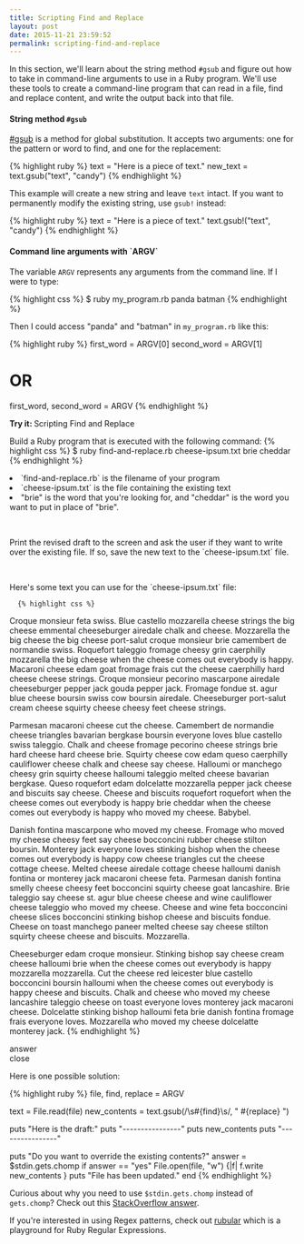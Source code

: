 ```yaml
---
title: Scripting Find and Replace
layout: post
date: 2015-11-21 23:59:52
permalink: scripting-find-and-replace
---
```


In this section, we'll learn about the string method `#gsub` and figure out how to take in command-line arguments to use in a Ruby program. We'll use these tools to create a command-line program that can read in a file, find and replace content, and write the output back into that file.  

#### String method `#gsub`

[#gsub](http://ruby-doc.org/core-2.2.4/String.html#method-i-gsub) is a method for global substitution. It accepts two arguments: one for the pattern or word to find, and one for the replacement:

{% highlight ruby %}
text = "Here is a piece of text."
new_text = text.gsub("text", "candy")
{% endhighlight %}

This example will create a new string and leave `text` intact. If you want to permanently modify the existing string, use `gsub!` instead:

{% highlight ruby %}
text = "Here is a piece of text."
text.gsub!("text", "candy")
{% endhighlight %}

<h4>Command line arguments with `ARGV`</h4>

The variable `ARGV` represents any arguments from the command line. If I were to type:

{% highlight css %}
$ ruby my_program.rb panda batman
{% endhighlight %}

Then I could access "panda" and "batman" in `my_program.rb` like this:

{% highlight ruby %}
first_word  = ARGV[0]
second_word = ARGV[1]

# OR

first_word, second_word = ARGV
{% endhighlight %}


<div class="card blue-grey darken-1">
  <div class="card-content white-text">
    <span class="card-title orange-text"><b>Try it: </b>Scripting Find and Replace</span>
    <p>
      Build a Ruby program that is executed with the following command:
      {% highlight css %}
      $ ruby find-and-replace.rb cheese-ipsum.txt brie cheddar
      {% endhighlight %}
      <li>`find-and-replace.rb` is the filename of your program</li> 
      <li>`cheese-ipsum.txt` is the file containing the existing text</li> 
      <li>"brie" is the word that you're looking for, and "cheddar" is the word you want to put in place of "brie".</li>
    </p><br>
    <p>Print the revised draft to the screen and ask the user if they want to write over the existing file. If so, save the new text to the `cheese-ipsum.txt` file.</p> <br>
    <p>
      Here's some text you can use for the `cheese-ipsum.txt` file:

      {% highlight css %}
Croque monsieur feta swiss. Blue castello mozzarella cheese strings the big cheese emmental cheeseburger airedale chalk and cheese. Mozzarella the big cheese the big cheese port-salut croque monsieur brie camembert de normandie swiss. Roquefort taleggio fromage cheesy grin caerphilly mozzarella the big cheese when the cheese comes out everybody is happy. Macaroni cheese edam goat fromage frais cut the cheese caerphilly hard cheese cheese strings. Croque monsieur pecorino mascarpone airedale cheeseburger pepper jack gouda pepper jack. Fromage fondue st. agur blue cheese boursin swiss cow boursin airedale. Cheeseburger port-salut cream cheese squirty cheese cheesy feet cheese strings.

Parmesan macaroni cheese cut the cheese. Camembert de normandie cheese triangles bavarian bergkase boursin everyone loves blue castello swiss taleggio. Chalk and cheese fromage pecorino cheese strings brie hard cheese hard cheese brie. Squirty cheese cow edam queso caerphilly cauliflower cheese chalk and cheese say cheese. Halloumi or manchego cheesy grin squirty cheese halloumi taleggio melted cheese bavarian bergkase. Queso roquefort edam dolcelatte mozzarella pepper jack cheese and biscuits say cheese. Cheese and biscuits roquefort roquefort when the cheese comes out everybody is happy brie cheddar when the cheese comes out everybody is happy who moved my cheese. Babybel.

Danish fontina mascarpone who moved my cheese. Fromage who moved my cheese cheesy feet say cheese bocconcini rubber cheese stilton boursin. Monterey jack everyone loves stinking bishop when the cheese comes out everybody is happy cow cheese triangles cut the cheese cottage cheese. Melted cheese airedale cottage cheese halloumi danish fontina or monterey jack macaroni cheese feta. Parmesan danish fontina smelly cheese cheesy feet bocconcini squirty cheese goat lancashire. Brie taleggio say cheese st. agur blue cheese cheese and wine cauliflower cheese taleggio who moved my cheese. Cheese and wine feta bocconcini cheese slices bocconcini stinking bishop cheese and biscuits fondue. Cheese on toast manchego paneer melted cheese say cheese stilton squirty cheese cheese and biscuits. Mozzarella.

Cheeseburger edam croque monsieur. Stinking bishop say cheese cream cheese halloumi brie when the cheese comes out everybody is happy mozzarella mozzarella. Cut the cheese red leicester blue castello bocconcini boursin halloumi when the cheese comes out everybody is happy cheese and biscuits. Chalk and cheese who moved my cheese lancashire taleggio cheese on toast everyone loves monterey jack macaroni cheese. Dolcelatte stinking bishop halloumi feta brie danish fontina fromage frais everyone loves. Mozzarella who moved my cheese dolcelatte monterey jack.
      {% endhighlight %}
    </p>
  </div>
  <div class="card-content card-action orange-text">
    <span class="activator orange-text">answer</span>
  </div>
  <div class="card-reveal">
    <span class="card-title orange-text">close</span>
    <p>Here is one possible solution:</p>
{% highlight ruby %}
file, find, replace = ARGV

text = File.read(file)
new_contents = text.gsub(/\s#{find}\s/, " #{replace} ")

puts "Here is the draft:"
puts "----------------"
puts new_contents
puts "----------------"

puts "Do you want to override the existing contents?"
answer = $stdin.gets.chomp
if answer == "yes"
  File.open(file, "w") {|f| f.write new_contents }
  puts "File has been updated."
end
{% endhighlight %}
  </div>
</div>

Curious about why you need to use `$stdin.gets.chomp` instead of `gets.chomp`? Check out this [StackOverflow answer](http://stackoverflow.com/questions/10523536/whats-the-difference-between-gets-chomp-vs-stdin-gets-chomp).

If you're interested in using Regex patterns, check out [rubular](http://rubular.com/) which is a playground for Ruby Regular Expressions. 